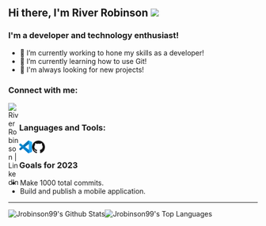 ## Hi there, I'm River Robinson <img src="https://raw.githubusercontent.com/MartinHeinz/MartinHeinz/master/wave.gif" width="30px">

### I'm a developer and technology enthusiast!
- 🔭 I’m currently working to hone my skills as a developer!
- 🌱 I’m currently learning how to use Git!
- 🔭 I'm always looking for new projects!

### Connect with me:
[<img align="left" alt="River Robinson | LinkedIn" width="22px" src="https://cdn.jsdelivr.net/npm/simple-icons@v3/icons/linkedin.svg" />][linkedin]

<br>

### Languages and Tools:

<img align="left" alt="Visual Studio Code" width="26px" src="https://raw.githubusercontent.com/github/explore/80688e429a7d4ef2fca1e82350fe8e3517d3494d/topics/visual-studio-code/visual-studio-code.png" />
<img align="left" alt="GitHub" width="26px" src="https://raw.githubusercontent.com/github/explore/78df643247d429f6cc873026c0622819ad797942/topics/github/github.png" />

<br>

### Goals for 2023
- Make 1000 total commits.
- Build and publish a mobile application.

---

<img align="left" alt="Jrobinson99's Github Stats" src="https://github-readme-stats.vercel.app/api?username=jrobinson99&show_icons=true&hide_border=true" />
<img align="left" alt="Jrobinson99's Top Languages" src="https://github-readme-stats.vercel.app/api/top-langs/?username=jrobinson99&layout=compact" />



[linkedin]: https://linkedin.com/in/river-robinson
